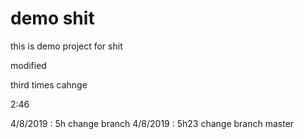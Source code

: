 # demo shit

this is demo project for shit

modified

third times cahnge

2:46

4/8/2019 : 5h change branch
4/8/2019 : 5h23 change branch master
